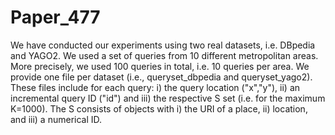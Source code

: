 # Paper_477

We have conducted our experiments using two real datasets, i.e. DBpedia and YAGO2. We used a set of queries from 10 different metropolitan areas. More precisely, we used 100 queries in total, i.e. 10 queries per area. We provide one file per dataset (i.e., queryset\_dbpedia and queryset\_yago2). These files  include for each query: i) the query location ("x","y"), ii) an incremental query ID ("id") and iii) the respective S set (i.e. for the maximum K=1000). The S consists of objects with i) the URI of a place, ii) location, and iii) a numerical ID.
